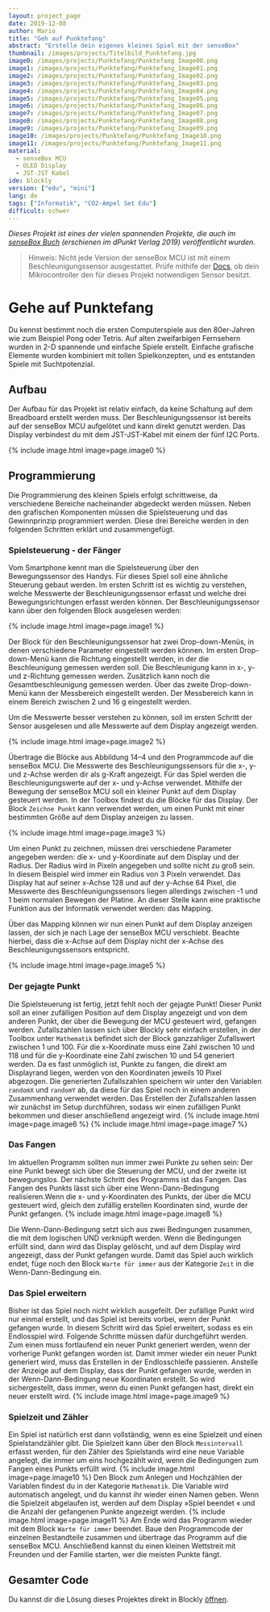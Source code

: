 ```yaml
---
layout: project_page
date: 2019-12-08
author: Mario
title: "Geh auf Punktefang"
abstract: "Erstelle dein eigenes kleines Spiel mit der senseBox"
thumbnail: /images/projects/Titelbild_Punktefang.jpg
image0: /images/projects/Punktefang/Punktefang_Image00.png
image1: /images/projects/Punktefang/Punktefang_Image01.png
image2: /images/projects/Punktefang/Punktefang_Image02.png
image3: /images/projects/Punktefang/Punktefang_Image03.png
image4: /images/projects/Punktefang/Punktefang_Image04.png
image5: /images/projects/Punktefang/Punktefang_Image05.png
image6: /images/projects/Punktefang/Punktefang_Image06.png
image7: /images/projects/Punktefang/Punktefang_Image07.png
image8: /images/projects/Punktefang/Punktefang_Image08.png
image9: /images/projects/Punktefang/Punktefang_Image09.png
image10: /images/projects/Punktefang/Punktefang_Image10.png
image11: /images/projects/Punktefang/Punktefang_Image11.png
material:
  - senseBox MCU
  - OLED Display
  - JST-JST Kabel
ide: blockly
version: ["edu", "mini"]
lang: de
tags: ["Informatik", "CO2-Ampel Set Edu"]
difficult: schwer
---
```


_Dieses Projekt ist eines der vielen spannenden Projekte, die auch im [senseBox Buch](https://dpunkt.de/produkt/das-sensebox-buch/) (erschienen im dPunkt Verlag 2019) veröffentlicht wurden._

> Hinweis: Nicht jede Version der senseBox MCU ist mit einem Beschleunigungssensor ausgestattet. Prüfe mithife der [Docs](https://docs.sensebox.de/hardware/allgemein-sensebox-mcu/), ob dein Mikrocontroller den für dieses Projekt notwendigen Sensor besitzt.

# Gehe auf Punktefang

Du kennst bestimmt noch die ersten Computerspiele aus den 80er-Jahren wie zum Beispiel Pong oder Tetris. Auf alten zweifarbigen Fernsehern wurden in 2-D spannende und einfache Spiele erstellt. Einfache grafische Elemente wurden kombiniert mit tollen Spielkonzepten, und es entstanden
Spiele mit Suchtpotenzial.


## Aufbau

Der Aufbau für das Projekt ist relativ einfach, da keine Schaltung auf dem Breadboard erstellt werden muss. Der Beschleunigungssensor ist bereits auf der senseBox MCU aufgelötet und kann direkt genutzt werden. Das Display verbindest du mit dem JST-JST-Kabel mit einem der fünf I2C Ports.

{% include image.html image=page.image0 %}

## Programmierung

Die Programmierung des kleinen Spiels erfolgt schrittweise, da verschiedene Bereiche nacheinander abgedeckt werden müssen. Neben den grafischen Komponenten müssen die Spielsteuerung und das Gewinnprinzip programmiert werden. Diese drei Bereiche werden in den folgenden Schritten erklärt und zusammengefügt.

### Spielsteuerung - der Fänger

Vom Smartphone kennt man die Spielsteuerung über den Bewegungssensor des Handys. Für dieses Spiel soll eine ähnliche Steuerung gebaut werden. Im ersten Schritt ist es wichtig zu verstehen, welche Messwerte der Beschleunigungssensor erfasst und welche drei Bewegungsrichtungen erfasst werden können. Der Beschleunigungssensor kann über den folgenden Block ausgelesen werden:

{% include image.html image=page.image1 %}

Der Block für den Beschleunigungssensor hat zwei Drop-down-Menüs, in denen verschiedene Parameter eingestellt werden können. Im ersten Drop-down-Menü kann die Richtung eingestellt werden, in der die Beschleunigung gemessen werden soll.
Die Beschleunigung kann in x-, y- und z-Richtung gemessen werden.
Zusätzlich kann noch die Gesamtbeschleunigung gemessen werden. Über
das zweite Drop-down-Menü kann der Messbereich eingestellt werden.
Der Messbereich kann in einem Bereich zwischen 2 und 16 g eingestellt
werden.

Um die Messwerte besser verstehen zu können, soll im ersten Schritt der Sensor ausgelesen und alle Messwerte auf dem Display angezeigt werden.

{% include image.html image=page.image2 %}

Übertrage die Blöcke aus Abbildung 14–4 und den Programmcode auf die senseBox MCU.
Die Messwerte des Beschleunigungssensors für die x-, y- und z-Achse
werden dir als g-Kraft angezeigt.
Für das Spiel werden die Beschleunigungswerte auf der x- und y-Achse
verwendet. Mithilfe der Bewegung der senseBox MCU soll ein kleiner
Punkt auf dem Display gesteuert werden. In der Toolbox findest du die
Blöcke für das Display. Der Block `Zeichne Punkt` kann verwendet werden,
um einen Punkt mit einer bestimmten Größe auf dem Display anzeigen zu
lassen.

{% include image.html image=page.image3 %}

Um einen Punkt zu zeichnen, müssen drei verschiedene Parameter angegeben werden: die x- und y-Koordinate auf dem Display und der Radius. Der Radius wird in Pixeln angegeben und sollte nicht zu groß sein. In diesem Beispiel wird immer ein Radius von 3 Pixeln verwendet. Das Display hat auf seiner x-Achse 128 und auf der y-Achse 64 Pixel, die Messwerte des Beschleunigungssensors liegen allerdings zwischen -1 und 1 beim normalen Bewegen der Platine. An dieser Stelle kann eine praktische Funktion aus der Informatik verwendet werden: das Mapping.

Über das Mapping können wir nun einen Punkt auf dem Display anzeigen lassen, der sich je nach Lage der senseBox MCU verschiebt. Beachte hierbei, dass die x-Achse auf dem Display nicht der x-Achse des Beschleunigungssensors
entspricht.

{% include image.html image=page.image5 %}

### Der gejagte Punkt

Die Spielsteuerung ist fertig, jetzt fehlt noch der gejagte Punkt! Dieser Punkt soll an einer zufälligen Position auf dem Display angezeigt und von dem anderen Punkt, der über die Bewegung der MCU gesteuert wird, gefangen werden. Zufallszahlen lassen sich über Blockly sehr einfach erstellen, in der Toolbox unter `Mathematik` befindet sich der Block ganzzahliger Zufallswert zwischen 1 und 100. Für die x-Koordinate muss eine Zahl zwischen 10 und 118 und für die y-Koordinate eine Zahl zwischen 10 und 54 generiert werden. Da es fast unmöglich ist, Punkte zu fangen, die direkt am Displayrand liegen, werden von den Koordinaten jeweils 10 Pixel abgezogen. Die generierten Zufallszahlen speichern wir unter den Variablen `randomX` und `randomY` ab, da diese für das Spiel noch in einem anderen Zusammenhang verwendet werden. Das Erstellen der Zufallszahlen lassen wir zunächst im Setup durchführen, sodass wir einen zufälligen Punkt bekommen und dieser anschließend angezeigt wird.
{% include image.html image=page.image6 %}
{% include image.html image=page.image7 %}

### Das Fangen

Im aktuellen Programm sollten nun immer zwei Punkte zu sehen sein: Der eine Punkt bewegt sich über die Steuerung der MCU, und der zweite ist bewegungslos. Der nächste Schritt des Programms ist das Fangen. Das Fangen des Punkts lässt sich über eine Wenn-Dann-Bedingung realisieren.Wenn die x- und y-Koordinaten des Punkts, der über die MCU gesteuert wird, gleich den zufällig erstellen Koordinaten sind, wurde der Punkt gefangen.
{% include image.html image=page.image8 %}

Die Wenn-Dann-Bedingung setzt sich aus zwei Bedingungen zusammen, die mit dem logischen UND verknüpft werden. Wenn die Bedingungen erfüllt sind, dann wird das Display gelöscht, und auf dem Display wird angezeigt, dass der Punkt gefangen wurde. Damit das Spiel auch wirklich endet, füge noch den Block `Warte für immer` aus der Kategorie `Zeit` in die Wenn-Dann-Bedingung ein.

### Das Spiel erweitern

Bisher ist das Spiel noch nicht wirklich ausgefeilt. Der zufällige Punkt wird nur einmal erstellt, und das Spiel ist bereits vorbei, wenn der Punkt gefangen wurde. In diesem Schritt wird das Spiel erweitert, sodass es ein Endlosspiel wird. Folgende Schritte müssen dafür durchgeführt werden. Zum einen muss fortlaufend ein neuer Punkt generiert werden, wenn der vorherige Punkt gefangen worden ist.
Damit immer wieder ein neuer Punkt generiert wird, muss das Erstellen
in der Endlosschleife passieren. Anstelle der Anzeige auf dem Display,
dass der Punkt gefangen wurde, werden in der Wenn-Dann-Bedingung
neue Koordinaten erstellt. So wird sichergestellt, dass immer, wenn du
einen Punkt gefangen hast, direkt ein neuer erstellt wird.
{% include image.html image=page.image9 %}

### Spielzeit und Zähler

Ein Spiel ist natürlich erst dann vollständig, wenn es eine Spielzeit und einen Spielstandzähler gibt. Die Spielzeit kann über den Block `Messintervall` erfasst werden, für den Zähler des Spielstands wird eine neue Variable angelegt, die immer um eins hochgezählt wird, wenn die Bedingungen zum Fangen eines Punkts erfüllt wird.
{% include image.html image=page.image10 %}
Den Block zum Anlegen und Hochzählen der Variablen findest du in der Kategorie `Mathematik`. Die Variable wird automatisch angelegt, und du kannst ihr wieder einen Namen geben.
Wenn die Spielzeit abgelaufen ist, werden auf dem Display »Spiel beendet
« und die Anzahl der gefangenen Punkte angezeigt werden.
{% include image.html image=page.image11 %}
Am Ende wird das Programm wieder mit dem Block `Warte für immer` beendet.
Baue den Programmcode der einzelnen Bestandteile zusammen und übertrage
das Programm auf die senseBox MCU. Anschließend kannst du
einen kleinen Wettstreit mit Freunden und der Familie starten, wer die
meisten Punkte fängt.

## Gesamter Code

Du kannst dir die Lösung dieses Projektes direkt in Blockly [öffnen](https://blockly.sensebox.de/gallery/63bc06e7d2853f0013b1df9a).
